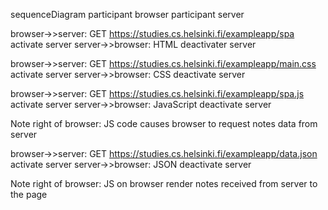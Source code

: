 sequenceDiagram
participant browser
participant server

browser->>server: GET https://studies.cs.helsinki.fi/exampleapp/spa
activate server
server->>browser: HTML
deactivater server

browser->>server: GET https://studies.cs.helsinki.fi/exampleapp/main.css
activate server
server->>browser: CSS
deactivate server

browser->>server: GET https://studies.cs.helsinki.fi/exampleapp/spa.js
activate server
server->>browser: JavaScript
deactivate server

Note right of browser: JS code causes browser to request notes data from server

browser->>server: GET https://studies.cs.helsinki.fi/exampleapp/data.json
activate server
server->>browser: JSON
deactivate server

Note right of browser: JS on browser render notes received from server to the page